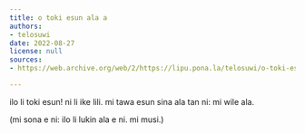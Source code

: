 ```yaml
---
title: o toki esun ala a
authors:
- telosuwi
date: 2022-08-27
license: null
sources:
- https://web.archive.org/web/2/https://lipu.pona.la/telosuwi/o-toki-esun-ala-a

---
```


ilo li toki esun! ni li ike lili.
mi tawa esun sina ala tan ni: mi wile ala.

(mi sona e ni: ilo li lukin ala e ni. mi musi.)
